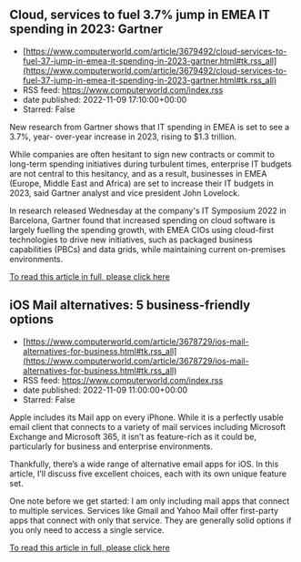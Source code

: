 ## Cloud, services to fuel 3.7% jump in EMEA IT spending in 2023: Gartner
 - [https://www.computerworld.com/article/3679492/cloud-services-to-fuel-37-jump-in-emea-it-spending-in-2023-gartner.html#tk.rss_all](https://www.computerworld.com/article/3679492/cloud-services-to-fuel-37-jump-in-emea-it-spending-in-2023-gartner.html#tk.rss_all)
 - RSS feed: https://www.computerworld.com/index.rss
 - date published: 2022-11-09 17:10:00+00:00
 - Starred: False

<article>
	<section class="page">
<p>New research from Gartner shows that IT spending in EMEA is set to see a 3.7%, year- over-year increase in 2023, rising to $1.3 trillion.</p><p>While companies are often hesitant to sign new contracts or commit to long-term spending initiatives during turbulent times, enterprise IT budgets are not central to this hesitancy, and as a result, businesses in EMEA (Europe, Middle East and Africa) are set to increase their IT budgets in 2023, said Gartner analyst and vice president John Lovelock.</p><p>In research released Wednesday at the company's IT Symposium 2022 in Barcelona, Gartner found that increased spending on cloud software is largely fuelling the spending growth, with EMEA CIOs using cloud-first technologies to drive new initiatives, such as packaged business capabilities (PBCs) and data grids, while maintaining current on-premises environments.</p><p class="jumpTag"><a href="https://www.computerworld.com/article/3679492/cloud-services-to-fuel-37-jump-in-emea-it-spending-in-2023-gartner.html#jump">To read this article in full, please click here</a></p></section></article>

## iOS Mail alternatives: 5 business-friendly options
 - [https://www.computerworld.com/article/3678729/ios-mail-alternatives-for-business.html#tk.rss_all](https://www.computerworld.com/article/3678729/ios-mail-alternatives-for-business.html#tk.rss_all)
 - RSS feed: https://www.computerworld.com/index.rss
 - date published: 2022-11-09 11:00:00+00:00
 - Starred: False

<article>
	<section class="page">
<p>Apple includes its Mail app on every iPhone. While it is a perfectly usable email client that connects to a variety of mail services including Microsoft Exchange and Microsoft 365, it isn’t as feature-rich as it could be, particularly for business and enterprise environments.</p><p>Thankfully, there’s a wide range of alternative email apps for iOS. In this article, I’ll discuss five excellent choices, each with its own unique feature set.</p><p>One note before we get started: I am only including mail apps that connect to multiple services. Services like Gmail and Yahoo Mail offer first-party apps that connect with only that service. They are generally solid options if you only need to access a single service.</p><p class="jumpTag"><a href="https://www.computerworld.com/article/3678729/ios-mail-alternatives-for-business.html#jump">To read this article in full, please click here</a></p></section></article>

